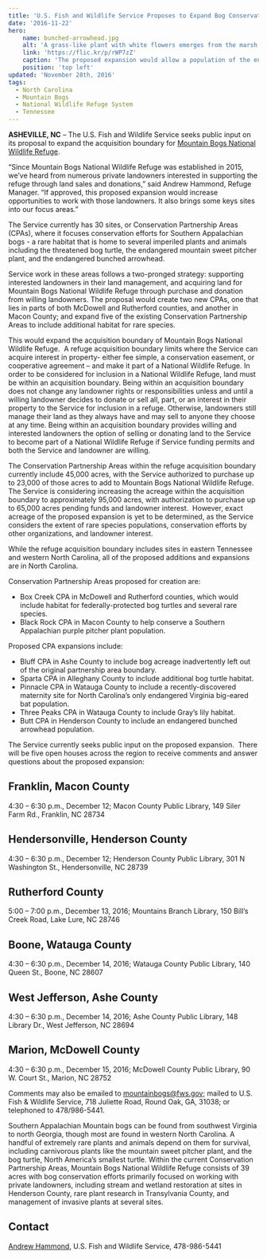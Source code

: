 ```yaml
---
title: 'U.S. Fish and Wildlife Service Proposes to Expand Bog Conservation in North Carolina'
date: '2016-11-22'
hero:
    name: bunched-arrowhead.jpg
    alt: 'A grass-like plant with white flowers emerges from the marsh.'
    link: 'https://flic.kr/p/rWP7zZ'
    caption: 'The proposed expansion would allow a population of the endangered bunched arrowhead to be conserved as part of Mountain Bogs National Wildlife Refuge. Photo by Gary Peeples, USFWS.'
    position: 'top left'
updated: 'November 28th, 2016'
tags:
  - North Carolina
  - Mountain Bogs
  - National Wildlife Refuge System
  - Tennessee
---
```

**ASHEVILLE, NC** – The U.S. Fish and Wildlife Service seeks public input on its proposal to expand the acquisition boundary for [Mountain Bogs National Wildlife Refuge](https://www.fws.gov/refuge/mountain_bogs/). 

“Since Mountain Bogs National Wildlife Refuge was established in 2015, we’ve heard from numerous private landowners interested in supporting the refuge through land sales and donations,” said Andrew Hammond, Refuge Manager. “If approved, this proposed expansion would increase opportunities to work with those landowners. It also brings some keys sites into our focus areas.”

The Service currently has 30 sites, or Conservation Partnership Areas (CPAs), where it focuses conservation efforts for Southern Appalachian bogs - a rare habitat that is home to several imperiled plants and animals including the threatened bog turtle, the endangered mountain sweet pitcher plant, and the endangered bunched arrowhead.

Service work in these areas follows a two-pronged strategy: supporting interested landowners in their land management, and acquiring land for Mountain Bogs National Wildlife Refuge through purchase and donation from willing landowners. The proposal would create two new CPAs, one that lies in parts of both McDowell and Rutherford counties, and another in Macon County; and expand five of the existing Conservation Partnership Areas to include additional habitat for rare species.

This would expand the acquisition boundary of Mountain Bogs National Wildlife Refuge.  A refuge acquisition boundary limits where the Service can acquire interest in property- either fee simple, a conservation easement, or cooperative agreement – and make it part of a National Wildlife Refuge. In order to be considered for inclusion in a National Wildlife Refuge, land must be within an acquisition boundary. Being within an acquisition boundary does not change any landowner rights or responsibilities unless and until a willing landowner decides to donate or sell all, part, or an interest in their property to the Service for inclusion in a refuge. Otherwise, landowners still manage their land as they always have and may sell to anyone they choose at any time. Being within an acquisition boundary provides willing and interested landowners the option of selling or donating land to the Service to become part of a National Wildlife Refuge if Service funding permits and both the Service and landowner are willing. 

The Conservation Partnership Areas within the refuge acquisition boundary currently include 45,000 acres, with the Service authorized to purchase up to 23,000 of those acres to add to Mountain Bogs National Wildlife Refuge. The Service is considering increasing the acreage within the acquisition boundary to approximately 95,000 acres, with authorization to purchase up to 65,000 acres pending funds and landowner interest.  However, exact acreage of the proposed expansion is yet to be determined, as the Service considers the extent of rare species populations, conservation efforts by other organizations, and landowner interest. 

While the refuge acquisition boundary includes sites in eastern Tennessee and western North Carolina, all of the proposed additions and expansions are in North Carolina.

Conservation Partnership Areas proposed for creation are: 

*   Box Creek CPA in McDowell and Rutherford counties, which would include habitat for federally-protected bog turtles and several rare species.
*   Black Rock CPA in Macon County to help conserve a Southern Appalachian purple pitcher plant population.

Proposed CPA expansions include:

*   Bluff CPA in Ashe County to include bog acreage inadvertently left out of the original partnership area boundary.
*   Sparta CPA in Alleghany County to include additional bog turtle habitat.
*   Pinnacle CPA in Watauga County to include a recently-discovered maternity site for North Carolina’s only endangered Virginia big-eared bat population.
*   Three Peaks CPA in Watauga County to include Gray’s lily habitat.
*   Butt CPA in Henderson County to include an endangered bunched arrowhead population.

The Service currently seeks public input on the proposed expansion.  There will be five open houses across the region to receive comments and answer questions about the proposed expansion:

## Franklin, Macon County

4:30 – 6:30 p.m., December 12; Macon County Public Library, 149 Siler Farm Rd., Franklin, NC 28734

## Hendersonville, Henderson County

4:30 – 6:30 p.m., December 12; Henderson County Public Library, 301 N Washington St., Hendersonville, NC 28739

## Rutherford County

5:00 – 7:00 p.m., December 13, 2016; Mountains Branch Library, 150 Bill’s Creek Road, Lake Lure, NC 28746

## Boone, Watauga County

4:30 – 6:30 p.m., December 14, 2016; Watauga County Public Library, 140 Queen St., Boone, NC 28607

## West Jefferson, Ashe County

4:30 – 6:30 p.m., December 14, 2016; Ashe County Public Library, 148 Library Dr., West Jefferson, NC 28694

## Marion, McDowell County

4:30 – 6:30 p.m., December 15, 2016; McDowell County Public Library, 90 W. Court St., Marion, NC 28752

Comments may also be emailed to mountainbogs@fws.gov; mailed to U.S. Fish & Wildlife Service, 718 Juliette Road, Round Oak, GA, 31038; or telephoned to 478/986-5441.

Southern Appalachian Mountain bogs can be found from southwest Virginia to north Georgia, though most are found in western North Carolina. A handful of extremely rare plants and animals depend on them for survival, including carnivorous plants like the mountain sweet pitcher plant, and the bog turtle, North America’s smallest turtle. Within the current Conservation Partnership Areas, Mountain Bogs National Wildlife Refuge consists of 39 acres with bog conservation efforts primarily focused on working with private landowners, including stream and wetland restoration at sites in Henderson County, rare plant research in Transylvania County, and management of invasive plants at several sites.

## Contact

[Andrew Hammond](mailto:andrew_hammond@fws.gov), U.S. Fish and Wildlife Service, 478-986-5441
